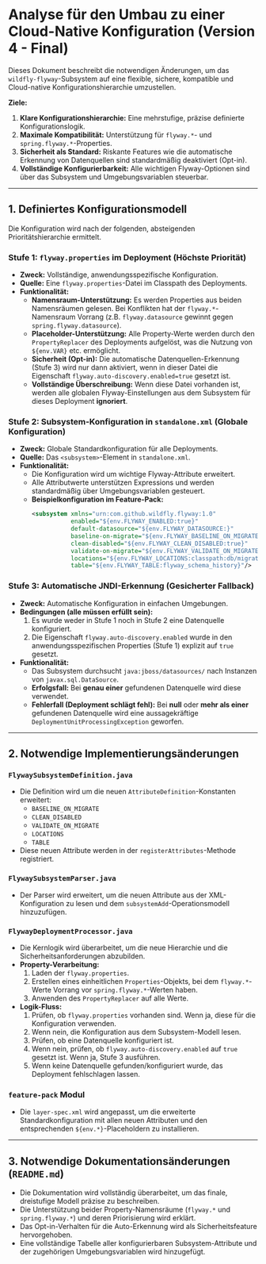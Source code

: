 # Analyse für den Umbau zu einer Cloud-Native Konfiguration (Version 4 - Final)

Dieses Dokument beschreibt die notwendigen Änderungen, um das `wildfly-flyway`-Subsystem auf eine flexible, sichere, kompatible und Cloud-native Konfigurationshierarchie umzustellen.

**Ziele:**

1.  **Klare Konfigurationshierarchie:** Eine mehrstufige, präzise definierte Konfigurationslogik.
2.  **Maximale Kompatibilität:** Unterstützung für `flyway.*`- und `spring.flyway.*`-Properties.
3.  **Sicherheit als Standard:** Riskante Features wie die automatische Erkennung von Datenquellen sind standardmäßig deaktiviert (Opt-in).
4.  **Vollständige Konfigurierbarkeit:** Alle wichtigen Flyway-Optionen sind über das Subsystem und Umgebungsvariablen steuerbar.

---

## 1. Definiertes Konfigurationsmodell

Die Konfiguration wird nach der folgenden, absteigenden Prioritätshierarchie ermittelt.

### Stufe 1: `flyway.properties` im Deployment (Höchste Priorität)

-   **Zweck:** Vollständige, anwendungsspezifische Konfiguration.
-   **Quelle:** Eine `flyway.properties`-Datei im Classpath des Deployments.
-   **Funktionalität:**
    -   **Namensraum-Unterstützung:** Es werden Properties aus beiden Namensräumen gelesen. Bei Konflikten hat der `flyway.*`-Namensraum Vorrang (z.B. `flyway.datasource` gewinnt gegen `spring.flyway.datasource`).
    -   **Placeholder-Unterstützung:** Alle Property-Werte werden durch den `PropertyReplacer` des Deployments aufgelöst, was die Nutzung von `${env.VAR}` etc. ermöglicht.
    -   **Sicherheit (Opt-in):** Die automatische Datenquellen-Erkennung (Stufe 3) wird nur dann aktiviert, wenn in dieser Datei die Eigenschaft `flyway.auto-discovery.enabled=true` gesetzt ist.
    -   **Vollständige Überschreibung:** Wenn diese Datei vorhanden ist, werden alle globalen Flyway-Einstellungen aus dem Subsystem für dieses Deployment **ignoriert**.

### Stufe 2: Subsystem-Konfiguration in `standalone.xml` (Globale Konfiguration)

-   **Zweck:** Globale Standardkonfiguration für alle Deployments.
-   **Quelle:** Das `<subsystem>`-Element in `standalone.xml`.
-   **Funktionalität:**
    -   Die Konfiguration wird um wichtige Flyway-Attribute erweitert.
    -   Alle Attributwerte unterstützen Expressions und werden standardmäßig über Umgebungsvariablen gesteuert.
    -   **Beispielkonfiguration im Feature-Pack:**
        ```xml
        <subsystem xmlns="urn:com.github.wildfly.flyway:1.0"
                   enabled="${env.FLYWAY_ENABLED:true}"
                   default-datasource="${env.FLYWAY_DATASOURCE:}"
                   baseline-on-migrate="${env.FLYWAY_BASELINE_ON_MIGRATE:false}"
                   clean-disabled="${env.FLYWAY_CLEAN_DISABLED:true}"
                   validate-on-migrate="${env.FLYWAY_VALIDATE_ON_MIGRATE:true}"
                   locations="${env.FLYWAY_LOCATIONS:classpath:db/migration}"
                   table="${env.FLYWAY_TABLE:flyway_schema_history}"/>
        ```

### Stufe 3: Automatische JNDI-Erkennung (Gesicherter Fallback)

-   **Zweck:** Automatische Konfiguration in einfachen Umgebungen.
-   **Bedingungen (alle müssen erfüllt sein):**
    1.  Es wurde weder in Stufe 1 noch in Stufe 2 eine Datenquelle konfiguriert.
    2.  Die Eigenschaft `flyway.auto-discovery.enabled` wurde in den anwendungsspezifischen Properties (Stufe 1) explizit auf `true` gesetzt.
-   **Funktionalität:**
    -   Das Subsystem durchsucht `java:jboss/datasources/` nach Instanzen von `javax.sql.DataSource`.
    -   **Erfolgsfall:** Bei **genau einer** gefundenen Datenquelle wird diese verwendet.
    -   **Fehlerfall (Deployment schlägt fehl):** Bei **null** oder **mehr als einer** gefundenen Datenquelle wird eine aussagekräftige `DeploymentUnitProcessingException` geworfen.

---

## 2. Notwendige Implementierungsänderungen

### `FlywaySubsystemDefinition.java`

-   Die Definition wird um die neuen `AttributeDefinition`-Konstanten erweitert:
    -   `BASELINE_ON_MIGRATE`
    -   `CLEAN_DISABLED`
    -   `VALIDATE_ON_MIGRATE`
    -   `LOCATIONS`
    -   `TABLE`
-   Diese neuen Attribute werden in der `registerAttributes`-Methode registriert.

### `FlywaySubsystemParser.java`

-   Der Parser wird erweitert, um die neuen Attribute aus der XML-Konfiguration zu lesen und dem `subsystemAdd`-Operationsmodell hinzuzufügen.

### `FlywayDeploymentProcessor.java`

-   Die Kernlogik wird überarbeitet, um die neue Hierarchie und die Sicherheitsanforderungen abzubilden.
-   **Property-Verarbeitung:**
    1.  Laden der `flyway.properties`.
    2.  Erstellen eines einheitlichen `Properties`-Objekts, bei dem `flyway.*`-Werte Vorrang vor `spring.flyway.*`-Werten haben.
    3.  Anwenden des `PropertyReplacer` auf alle Werte.
-   **Logik-Fluss:**
    1.  Prüfen, ob `flyway.properties` vorhanden sind. Wenn ja, diese für die Konfiguration verwenden.
    2.  Wenn nein, die Konfiguration aus dem Subsystem-Modell lesen.
    3.  Prüfen, ob eine Datenquelle konfiguriert ist.
    4.  Wenn nein, prüfen, ob `flyway.auto-discovery.enabled` auf `true` gesetzt ist. Wenn ja, Stufe 3 ausführen.
    5.  Wenn keine Datenquelle gefunden/konfiguriert wurde, das Deployment fehlschlagen lassen.

### `feature-pack` Modul

-   Die `layer-spec.xml` wird angepasst, um die erweiterte Standardkonfiguration mit allen neuen Attributen und den entsprechenden `${env.*}`-Placeholdern zu installieren.

---

## 3. Notwendige Dokumentationsänderungen (`README.md`)

-   Die Dokumentation wird vollständig überarbeitet, um das finale, dreistufige Modell präzise zu beschreiben.
-   Die Unterstützung beider Property-Namensräume (`flyway.*` und `spring.flyway.*`) und deren Priorisierung wird erklärt.
-   Das Opt-in-Verhalten für die Auto-Erkennung wird als Sicherheitsfeature hervorgehoben.
-   Eine vollständige Tabelle aller konfigurierbaren Subsystem-Attribute und der zugehörigen Umgebungsvariablen wird hinzugefügt.